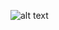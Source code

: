![alt text](https://github.com/[abir045]/[Netflix_React_Tailwind]/blob/[Main]/Screenshot(154).png?raw=true)
